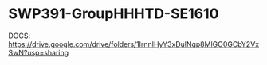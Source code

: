 # SWP391-GroupHHHTD-SE1610
 
 DOCS: 
https://drive.google.com/drive/folders/1lrnnIHyY3xDulNqp8MlGO0GCbY2VxSwN?usp=sharing
